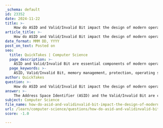 ```yaml
---
_schema: default
id: 23352
date: 2024-11-22
title: >-
    How do ASID and Valid/Invalid Bit impact the design of modern operating systems?
article_title: >-
    How do ASID and Valid/Invalid Bit impact the design of modern operating systems?
date_format: MMM DD, YYYY
post_on_text: Posted on
seo:
  title: QuickTakes | Computer Science
  page_description: >-
    ASID and Valid/Invalid Bit are essential components of modern operating systems that enhance memory management, provide process isolation, and ensure protection against unauthorized memory access.
  page_keywords: >-
    ASID, Valid/Invalid Bit, memory management, protection, operating systems, virtual memory, Translation Lookaside Buffer, TLB, page table, page fault, memory efficiency, process isolation, security, context switching, access control, multitasking environments
author: QuickTakes
question: >-
    How do ASID and Valid/Invalid Bit impact the design of modern operating systems?
answer: >-
    The Address Space Identifier (ASID) and the Valid/Invalid Bit are critical components in the design of modern operating systems, particularly in the context of memory management and protection.\n\n### Address Space Identifier (ASID)\n\nASIDs are unique identifiers assigned to processes (or threads within a process) that help the operating system manage memory more efficiently. Each process is given a unique ASID, which allows the Translation Lookaside Buffer (TLB) to cache the virtual-to-physical address mappings specific to that process. This caching mechanism significantly speeds up memory access, as the TLB can quickly provide the physical address without needing to consult the page table for every memory access.\n\nHowever, the ASID space is limited (for example, in Linux, it may range from 0 to 255 for an 8-bit ASID). When all ASIDs are in use, the operating system must invalidate the entire TLB and reassign ASIDs, which can lead to performance overhead. This mechanism allows multiple processes to share the same address space without interference, enhancing both memory efficiency and security.\n\n### Valid/Invalid Bit\n\nThe Valid/Invalid Bit is a crucial part of the page table entries (PTEs) used in virtual memory systems. Each entry in the page table has an associated valid-invalid bit that indicates whether the corresponding page is currently in physical memory:\n\n- **Valid (1)**: The page is in the process's logical address space and is currently loaded in memory.\n- **Invalid (0)**: The page is not in the process's logical address space or is not currently loaded in memory.\n\nWhen a process attempts to access a page marked as invalid, a page fault occurs, prompting the operating system to load the required page into memory. This mechanism allows the operating system to load pages on demand, which is a key aspect of memory efficiency. Pages that are never accessed are never loaded, conserving memory resources.\n\n### Impact on Operating System Design\n\n1. **Memory Efficiency**: The combination of ASIDs and the valid-invalid bit allows operating systems to manage memory more effectively. By loading pages only when needed and using ASIDs to differentiate between processes, the system can minimize memory usage and reduce the overhead associated with context switching.\n\n2. **Flexibility and Permissions**: ASIDs enable the operating system to maintain separate address spaces for different processes, enhancing security and access control. The valid-invalid bit further supports this by ensuring that processes can only access their own memory space, preventing unauthorized access to other processes' data.\n\n3. **Protection and Access Control**: The valid-invalid bit plays a vital role in protecting the system from illegal memory accesses. When a process tries to access an invalid page, the operating system can trap this access and handle it appropriately, ensuring that processes do not interfere with each other.\n\nIn summary, ASIDs and the valid-invalid bit are fundamental to the design of modern operating systems, providing mechanisms for efficient memory management, process isolation, and protection against unauthorized access. These features are essential for maintaining system stability and security in multitasking environments.
subject: Computer Science
file_name: how-do-asid-and-validinvalid-bit-impact-the-design-of-modern-operating-systems.md
url: /learn/computer-science/questions/how-do-asid-and-validinvalid-bit-impact-the-design-of-modern-operating-systems
score: -1.0

---
```


&nbsp;